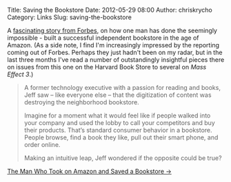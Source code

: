 Title: Saving the Bookstore
Date: 2012-05-29 08:00
Author: chriskrycho
Category: Links
Slug: saving-the-bookstore

A [fascinating story from Forbes][], on how one man has done the
seemingly impossible - built a successful independent bookstore in the
age of Amazon. (As a side note, I find I'm increasingly impressed by the
reporting coming out of Forbes. Perhaps they just hadn't been on my
radar, but in the last three months I've read a number of outstandingly
insightful pieces there on issues from this one on the Harvard Book
Store to several on <cite>Mass Effect 3</cite>.)

> A former technology executive with a passion for reading and books,
> Jeff saw – like everyone else – that the digitization of content was
> destroying the neighborhood bookstore.
>
> Imagine for a moment what it would feel like if people walked into
> your company and used the lobby to call your competitors and buy their
> products. That’s standard consumer behavior in a bookstore. People
> browse, find a book they like, pull out their smart phone, and order
> online.
>
> Making an intuitive leap, Jeff wondered if the opposite could be true?

[The Man Who Took on Amazon and Saved a Bookstore →][]

  [fascinating story from Forbes]: http://www.forbes.com/sites/philjohnson/2012/05/10/the-man-who-took-on-amazon-and-saved-a-bookstore/
    "The Man Who Took on Amazon and Saved a Bookstore"
  [The Man Who Took on Amazon and Saved a Bookstore →]: http://www.forbes.com/sites/philjohnson/2012/05/10/the-man-who-took-on-amazon-and-saved-a-bookstore/
